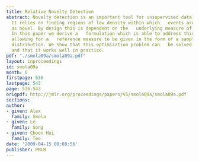 ```yaml
---
title: Relative Novelty Detection
abstract: Novelty detection is an important tool for unsupervised data   analysis.
  It relies on finding regions of low density within which   events are then flagged
  as novel. By design this is dependent on the   underlying measure of the space.
  In this paper we derive a   formulation which is able to address this problem by
  allowing for a   reference measure to be given in the form of a sample from an   alternate
  distribution. We show that this optimization problem can   be solved efficiently
  and that it works well in practice.
pdf: "./smola09a/smola09a.pdf"
layout: inproceedings
id: smola09a
month: 0
firstpage: 536
lastpage: 543
page: 536-543
origpdf: http://jmlr.org/proceedings/papers/v5/smola09a/smola09a.pdf
sections: 
author:
- given: Alex
  family: Smola
- given: Le
  family: Song
- given: Choon Hui
  family: Teo
date: '2009-04-15 00:08:56'
publisher: PMLR
---
```

